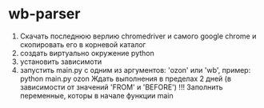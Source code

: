 # wb-parser
1. Скачать последнюю верлию chromedriver и самого google chrome и скопировать его в корневой каталог
2. создать виртуально окружение python
3. установить зависимоти
4. запустить main.py с одним из аргументов: 'ozon' или 'wb', пример: python main.py ozon
Ждать выполнения в пределах 2 дней (в зависимости от значений 'FROM' и 'BEFORE')
!!! Заполнить переменные, которы в начале функции main
